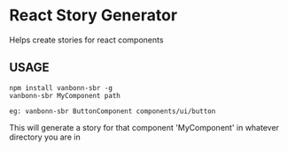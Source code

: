 # React Story Generator
Helps create stories for react components

## USAGE

    npm install vanbonn-sbr -g
    vanbonn-sbr MyComponent path

    eg: vanbonn-sbr ButtonComponent components/ui/button

This will generate a story for that component 'MyComponent' in whatever directory you are in
